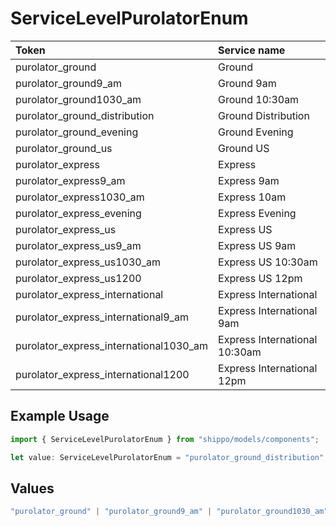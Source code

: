 # ServiceLevelPurolatorEnum

|Token | Service name|
|:---|:---|
| purolator_ground | Ground|
| purolator_ground9_am | Ground 9am|
| purolator_ground1030_am | Ground 10:30am|
| purolator_ground_distribution | Ground Distribution|
| purolator_ground_evening | Ground Evening|
| purolator_ground_us | Ground US|
| purolator_express | Express|
| purolator_express9_am | Express 9am|
| purolator_express1030_am | Express 10am|
| purolator_express_evening | Express Evening|
| purolator_express_us | Express US|
| purolator_express_us9_am | Express US 9am|
| purolator_express_us1030_am | Express US 10:30am|
| purolator_express_us1200 | Express US 12pm|
| purolator_express_international | Express International|
| purolator_express_international9_am | Express International 9am|
| purolator_express_international1030_am | Express International 10:30am|
| purolator_express_international1200 | Express International 12pm|


## Example Usage

```typescript
import { ServiceLevelPurolatorEnum } from "shippo/models/components";

let value: ServiceLevelPurolatorEnum = "purolator_ground_distribution";
```

## Values

```typescript
"purolator_ground" | "purolator_ground9_am" | "purolator_ground1030_am" | "purolator_ground_distribution" | "purolator_ground_evening" | "purolator_ground_us" | "purolator_express" | "purolator_express9_am" | "purolator_express1030_am" | "purolator_express_evening" | "purolator_express_us" | "purolator_express_us9_am" | "purolator_express_us1030_am" | "purolator_express_us1200" | "purolator_express_international" | "purolator_express_international9_am" | "purolator_express_international1030_am" | "purolator_express_international1200"
```